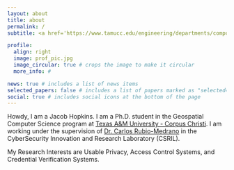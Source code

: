 ```yaml
---
layout: about
title: about
permalink: /
subtitle: <a href='https://www.tamucc.edu/engineering/departments/computer-science/index.php'>TAMUCC Department of Computer Science</a>. 

profile:
  align: right
  image: prof_pic.jpg
  image_circular: true # crops the image to make it circular
  more_info: #

news: true # includes a list of news items
selected_papers: false # includes a list of papers marked as "selected={true}"
social: true # includes social icons at the bottom of the page
---
```


Howdy, I am a Jacob Hopkins. I am a Ph.D. student in the Geospatial Computer Science program at [Texas A&M University - Corpus Christi](https://www.tamucc.edu/). I am working under the supervision of [Dr. Carlos Rubio-Medrano](https://carlosrubiomedrano.com/) in the CyberSecurity Innovation and Research Laboratory (CSRIL).

My Research Interests are Usable Privacy, Access Control Systems, and Credential Verification Systems.

